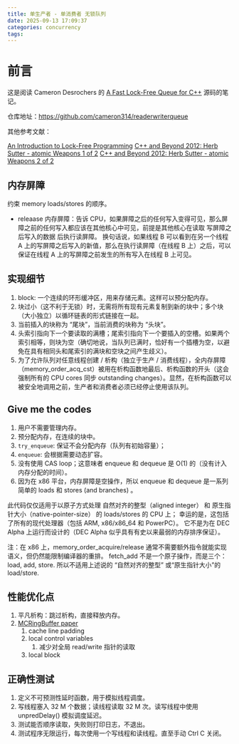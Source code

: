 ```yaml
---
title: 单生产者 - 单消费者 无锁队列
date: 2025-09-13 17:09:37
categories: concurrency
tags:
---
```


# 前言

这是阅读 Cameron Desrochers 的 [A Fast Lock-Free Queue for C++](https://moodycamel.com/blog/2013/a-fast-lock-free-queue-for-c++) 源码的笔记。

仓库地址：https://github.com/cameron314/readerwriterqueue

其他参考文献：

[An Introduction to Lock-Free Programming](https://preshing.com/20120612/an-introduction-to-lock-free-programming/)
[C++ and Beyond 2012: Herb Sutter - atomic Weapons 1 of 2](https://www.youtube.com/watch?v=A8eCGOqgvH4&list=PLjwoip0ltHwHCe0Nw7PDPtzlJP7rUouRL)
[C++ and Beyond 2012: Herb Sutter - atomic Weapons 2 of 2](https://www.youtube.com/watch?v=KeLBd2EJLOU)


## 内存屏障

约束 memory loads/stores 的顺序。

- releaase 内存屏障：告诉 CPU，如果屏障之后的任何写入变得可见，那么屏障之前的任何写入都应该在其他核心中可见，前提是其他核心在读取 写屏障之后写入的数据 后执行读屏障。
  换句话说，如果线程 B 可以看到在另一个线程 A 上的写屏障之后写入的新值，那么在执行读屏障（在线程 B 上）之后，可以保证在线程 A 上的写屏障之前发生的所有写入在线程 B 上可见。


## 实现细节

1. block: 一个连续的环形缓冲区，用来存储元素。这样可以预分配内存。
2. 块过小（这不利于无锁）时，无需将所有现有元素复制到新的块中；多个块（大小独立）以循环链表的形式链接在一起。
3. 当前插入的块称为 “尾块”，当前消费的块称为 “头块”。
4. 头索引指向下一个要读取的满槽；尾索引指向下一个要插入的空槽。如果两个索引相等，则块为空（确切地说，当队列已满时，恰好有一个插槽为空，以避免在具有相同头和尾索引的满块和空块之间产生歧义）。
5. 为了允许队列对任意线程创建 / 析构（独立于生产 / 消费线程），全内存屏障（memory_order_acq_cst）被用在析构函数地最后、析构函数的开头（这会强制所有的 CPU cores 同步 outstanding changes）。显然，在析构函数可以被安全地调用之前，生产者和消费者必须已经停止使用该队列。

## Give me the codes

1. 用户不需要管理内存。
2. 预分配内存，在连续的块中。
3. `try_enqueue`: 保证不会分配内存（队列有初始容量）；
4. `enqueue`: 会根据需要动态扩容。
5. 没有使用 CAS loop；这意味者 enqueue 和 dequeue 是 O(1) 的（没有计入内存分配的时间）。
6. 因为在 x86 平台，内存屏障是空操作，所以 enqueue 和 dequeue 是一系列简单的 loads 和 stores (and branches) 。

此代码仅仅适用于以原子方式处理 自然对齐的整型（aligned integer） 和 原生指针大小（native-pointer-size） 的 loads/stores 的 CPU 上；
幸运的是，这包括了所有的现代处理器（包括 ARM, x86/x86_64 和 PowerPC）。
它不是为在 DEC Alpha 上运行而设计的（DEC Alpha 似乎具有有史以来最弱的内存排序保证）。

注：在 x86 上，memory_order_acquire/release 通常不需要额外指令就能实现语义，但仍然能限制编译器的重排。
fetch_add 不是一个原子操作，而是三个：load, add, store. 所以不适用上述说的 “自然对齐的整型” 或“原生指针大小”的 load/store.

## 性能优化点

1. 平凡析构：跳过析构，直接释放内存。
2. [MCRingBuffer paper](http://www.cse.cuhk.edu.hk/~pclee/www/pubs/ancs09poster.pdf)
   1. cache line padding
   2. local control variables
      1. 减少对全局 read/write 指针的读取
   3. local block


## 正确性测试

1. 定义不可预测性延时函数，用于模拟线程调度。
2. 写线程塞入 32 M 个数据；读线程读取 32 M 次。读写线程中使用 unpredDelay() 模拟调度延迟。
3. 测试能否顺序读取，失败则打印日志，不退出。
4. 测试程序无限运行，每次使用一个写线程和读线程。直至手动 Ctrl C 关闭。